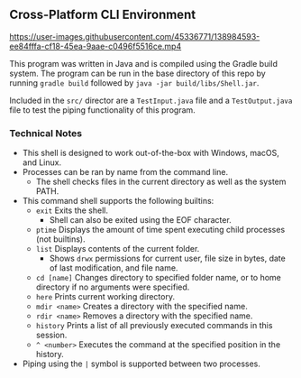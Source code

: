 ## Cross-Platform CLI Environment

https://user-images.githubusercontent.com/45336771/138984593-ee84fffa-cf18-45ea-9aae-c0496f5516ce.mp4

This program was written in Java and is compiled using the Gradle
build system. The program can be run in the base directory of this repo
by running `gradle build` followed by `java -jar build/libs/Shell.jar`.

Included in the `src/` director are a `TestInput.java` file and a
`TestOutput.java` file to test the piping functionality of this program.

### Technical Notes

* This shell is designed to work out-of-the-box with Windows, macOS, and Linux.
* Processes can be ran by name from the command line.
  * The shell checks files in the current directory as well as the system PATH.
* This command shell supports the following builtins:
  * `exit` Exits the shell. 
    * Shell can also be exited using the EOF character.
  * `ptime` Displays the amount of time spent executing child processes (not builtins).
  * `list` Displays contents of the current folder.
    * Shows `drwx` permissions for current user, file size in bytes, date of last modification, and
      file name.
  * `cd [name]` Changes directory to specified folder name, or to home directory if no
    arguments were specified.
  * `here` Prints current working directory.
  * `mdir <name>` Creates a directory with the specified name.
  * `rdir <name>` Removes a directory with the specified name.
  * `history` Prints a list of all previously executed commands in this session.
  * `^ <number>` Executes the command at the specified position in the history.
* Piping using the `|` symbol is supported between two processes.
